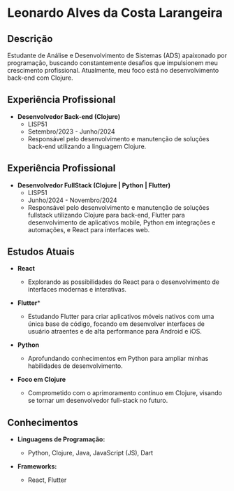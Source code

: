 # Leonardo Alves da Costa Larangeira

## Descrição
Estudante de Análise e Desenvolvimento de Sistemas (ADS) apaixonado por programação, buscando constantemente desafios que impulsionem meu crescimento profissional. Atualmente, meu foco está no desenvolvimento back-end com Clojure.

## Experiência Profissional
- **Desenvolvedor Back-end (Clojure)**
  - LISP51
  - Setembro/2023 - Junho/2024
  - Responsável pelo desenvolvimento e manutenção de soluções back-end utilizando a linguagem Clojure.
## Experiência Profissional
- **Desenvolvedor FullStack (Clojure | Python | Flutter)**
  - LISP51
  - Junho/2024 - Novembro/2024
  - Responsável pelo desenvolvimento e manutenção de soluções fullstack utilizando Clojure para back-end, Flutter para desenvolvimento de aplicativos mobile, Python em integrações e automações, e React para interfaces web.
## Estudos Atuais
- **React**
  - Explorando as possibilidades do React para o desenvolvimento de interfaces modernas e interativas.
    
- **Flutter***
  - Estudando Flutter para criar aplicativos móveis nativos com uma única base de código, focando em desenvolver interfaces de usuário atraentes e de alta performance para Android e iOS.
    
- **Python**
  - Aprofundando conhecimentos em Python para ampliar minhas habilidades de desenvolvimento.

- **Foco em Clojure**
  - Comprometido com o aprimoramento contínuo em Clojure, visando se tornar um desenvolvedor full-stack no futuro.

## Conhecimentos
- **Linguagens de Programação:**
  - Python, Clojure, Java, JavaScript (JS), Dart

- **Frameworks:**
  - React, Flutter


